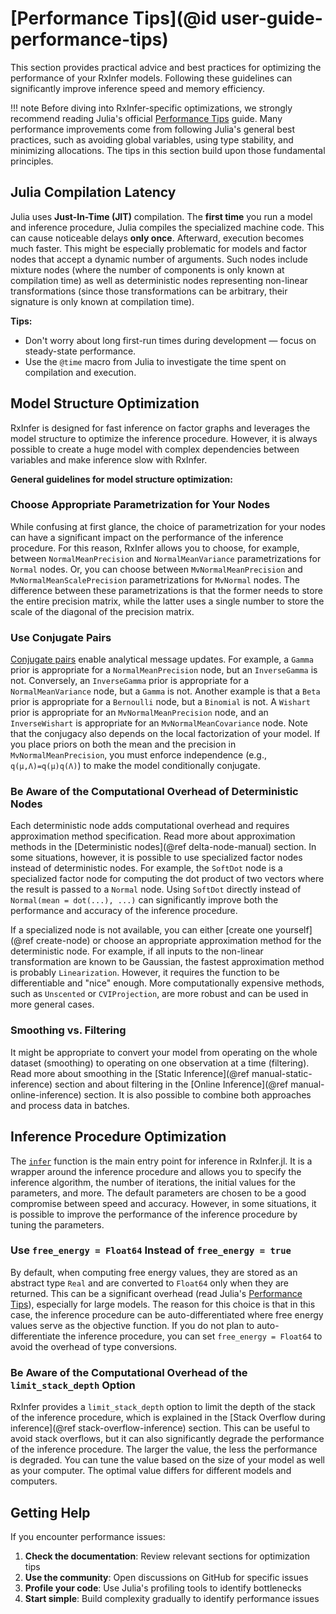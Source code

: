 # [Performance Tips](@id user-guide-performance-tips)

This section provides practical advice and best practices for optimizing the performance of your RxInfer models. Following these guidelines can significantly improve inference speed and memory efficiency.

!!! note 
    Before diving into RxInfer-specific optimizations, we strongly recommend reading Julia's official [Performance Tips](https://docs.julialang.org/en/v1/manual/performance-tips/) guide. Many performance improvements come from following Julia's general best practices, such as avoiding global variables, using type stability, and minimizing allocations. The tips in this section build upon those fundamental principles.

## Julia Compilation Latency

Julia uses **Just-In-Time (JIT)** compilation. The **first time** you run a model and inference procedure, Julia compiles the specialized machine code. This can cause noticeable delays **only once**. Afterward, execution becomes much faster. This might be especially problematic for models and factor nodes that accept a dynamic number of arguments. Such nodes include mixture nodes (where the number of components is only known at compilation time) as well as deterministic nodes representing non-linear transformations (since those transformations can be arbitrary, their signature is only known at compilation time).

**Tips:** 
- Don't worry about long first-run times during development — focus on steady-state performance.
- Use the `@time` macro from Julia to investigate the time spent on compilation and execution.

## Model Structure Optimization

RxInfer is designed for fast inference on factor graphs and leverages the model structure to optimize the inference procedure. However, it is always possible to create a huge model with complex dependencies between variables and make inference slow with RxInfer. 

**General guidelines for model structure optimization:**

### Choose Appropriate Parametrization for Your Nodes

While confusing at first glance, the choice of parametrization for your nodes can have a significant impact on the performance of the inference procedure. For this reason, RxInfer allows you to choose, for example, between `NormalMeanPrecision` and `NormalMeanVariance` parametrizations for `Normal` nodes. Or, you can choose between `MvNormalMeanPrecision` and `MvNormalMeanScalePrecision` parametrizations for `MvNormal` nodes. The difference between these parametrizations is that the former needs to store the entire precision matrix, while the latter uses a single number to store the scale of the diagonal of the precision matrix.

### Use Conjugate Pairs

[Conjugate pairs](https://en.wikipedia.org/wiki/Conjugate_prior) enable analytical message updates. For example, a `Gamma` prior is appropriate for a `NormalMeanPrecision` node, but an `InverseGamma` is not. Conversely, an `InverseGamma` prior is appropriate for a `NormalMeanVariance` node, but a `Gamma` is not. Another example is that a `Beta` prior is appropriate for a `Bernoulli` node, but a `Binomial` is not. A `Wishart` prior is appropriate for an `MvNormalMeanPrecision` node, and an `InverseWishart` is appropriate for an `MvNormalMeanCovariance` node.  Note that the conjugacy also depends on the local factorization of your model. If you place priors on both the mean and the precision in `MvNormalMeanPrecision`, you must enforce independence (e.g., `q(μ,Λ)=q(μ)q(Λ)`) to make the model conditionally conjugate.
### Be Aware of the Computational Overhead of Deterministic Nodes

Each deterministic node adds computational overhead and requires approximation method specification. Read more about approximation methods in the [Deterministic nodes](@ref delta-node-manual) section. In some situations, however, it is possible to use specialized factor nodes instead of deterministic nodes. For example, the `SoftDot` node is a specialized factor node for computing the dot product of two vectors where the result is passed to a `Normal` node. Using `SoftDot` directly instead of `Normal(mean = dot(...), ...)` can significantly improve both the performance and accuracy of the inference procedure.

If a specialized node is not available, you can either [create one yourself](@ref create-node) or choose an appropriate approximation method for the deterministic node. For example, if all inputs to the non-linear transformation are known to be Gaussian, the fastest approximation method is probably `Linearization`. However, it requires the function to be differentiable and "nice" enough. More computationally expensive methods, such as `Unscented` or `CVIProjection`, are more robust and can be used in more general cases.

### Smoothing vs. Filtering

It might be appropriate to convert your model from operating on the whole dataset (smoothing) to operating on one observation at a time (filtering). Read more about smoothing in the [Static Inference](@ref manual-static-inference) section and about filtering in the [Online Inference](@ref manual-online-inference) section. It is also possible to combine both approaches and process data in batches.

## Inference Procedure Optimization

The [`infer`](@ref) function is the main entry point for inference in RxInfer.jl. It is a wrapper around the inference procedure and allows you to specify the inference algorithm, the number of iterations, the initial values for the parameters, and more. The default parameters are chosen to be a good compromise between speed and accuracy. However, in some situations, it is possible to improve the performance of the inference procedure by tuning the parameters.

### Use `free_energy = Float64` Instead of `free_energy = true`

By default, when computing free energy values, they are stored as an abstract type `Real` and are converted to `Float64` only when they are returned. This can be a significant overhead (read Julia's [Performance Tips](https://docs.julialang.org/en/v1/manual/performance-tips/#Avoid-unnecessary-type-conversions)), especially for large models. The reason for this choice is that in this case, the inference procedure can be auto-differentiated where free energy values serve as the objective function. If you do not plan to auto-differentiate the inference procedure, you can set `free_energy = Float64` to avoid the overhead of type conversions.

### Be Aware of the Computational Overhead of the `limit_stack_depth` Option

RxInfer provides a `limit_stack_depth` option to limit the depth of the stack of the inference procedure, which is explained in the [Stack Overflow during inference](@ref stack-overflow-inference) section. This can be useful to avoid stack overflows, but it can also significantly degrade the performance of the inference procedure. The larger the value, the less the performance is degraded. You can tune the value based on the size of your model as well as your computer. The optimal value differs for different models and computers.

## Getting Help

If you encounter performance issues:

1. **Check the documentation**: Review relevant sections for optimization tips
2. **Use the community**: Open discussions on GitHub for specific issues
3. **Profile your code**: Use Julia's profiling tools to identify bottlenecks
4. **Start simple**: Build complexity gradually to identify performance issues
